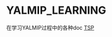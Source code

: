 # YALMIP_LEARNING
在学习YALMIP过程中的各种doc
[TSP](https://nbviewer.jupyter.org/github/C-Joey/YALMIP_LEARNING/blob/master/2.TSP_problem.ipynb )
